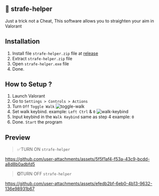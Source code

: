 
## 🎯 strafe-helper

Just a trick not a Cheat, This software allows you to straighten your aim in Valorant

## Installation
1. Install file `strafe-helper.zip` file at [release](https://github.com/pixelwhiz/strafe-helper/releases)
2. Extract `strafe-helper.zip` file
3. Open `strafe-helper.exe` file
4. Done.

## How to Setup ?
1.	Launch Valorant
2.	Go to `Settings > Controls > Actions`
3.	Turn `Off` `Toggle Walk`
      ![toggle-walk](https://github.com/pixelwhiz/strafe-helper/blob/master/assets/ToggleWalk.png)
5.	Set walk keybind. example: `Left Ctrl` & `0`
      ![walk-keybind](https://github.com/pixelwhiz/strafe-helper/blob/master/assets/WalkKeybind.png)
6.	Input keybind  in the `Walk Keybind` same as step 4 example: `0`
6.	Done. `Start` the program

## Preview

> ✅TURN ON `strafe-helper`

https://github.com/user-attachments/assets/5f5f1af4-f53a-43c9-bcdd-a8d8b0adbfd5

> ❎TURN OFF `strafe-helper`

https://github.com/user-attachments/assets/efedb2bf-6eb0-4b13-9632-136e98931b67
